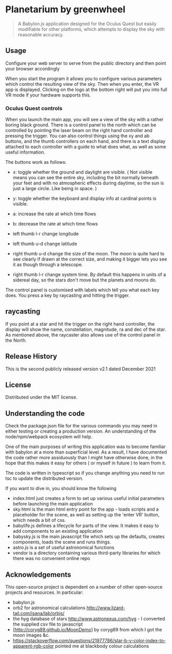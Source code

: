 # Planetarium by greenwheel
> A Babylon.js application designed for the Oculus Quest but easily modifiable for other platforms, 
which attempts to display the sky with reasonable accuracy.  

## Usage
Configure your web server to serve from the public directory  and then point your browser accordingly

When you start the program it allows you to configure various parameters which control the resulting view of the sky. Then when you enter, the VR app is displayed. Clicking on the logo at the bottom right will put you into full VR mode if your hardware supports this.

### Oculus Quest controls
When you launch the main app, you will see a view of the sky with a rather boring black ground. There is a control panel to the north which can be controlled by pointing the laser beam on the right hand controller and pressing the trigger. You can also control things using the xy and ab buttons, and the thumb controllers on each hand, and there is a text display attached to each controller with a guide to what does what, as well as some useful information.

The buttons work as follows:

- x: toggle whether the ground and daylight are visible. ( Not visible means you can see the entire sky, including the bit normally beneath your feet and with no atmospheric
   effects during daytime, so the sun is just a large circle.  Like being in space. )
- y: toggle whether  the keyboard and display info at cardinal points is visible.
- a: increase the rate at which time flows 
- b: decrease the rate at which time flows

- left thumb l-r change longitude
- left thumb u-d change latitude

- right thumb u-d change the size of the moon. The moon is quite hard to see clearly if drawn at the
correct size, and making it bigger lets you see it as though through a telescope.

- right thumb l-r change system time. By default this happens in units of a sidereal day, so the stars don't move but the planets and moons do.

The control panel is customised with labels which tell you what each key does. You press a key by raycasting and hitting the trigger.

## raycasting
If you point at a star and hit the trigger on the right hand controller, the display
will show the name, constellation, magnitude, ra and dec of the star. 
As mentioned above, the raycaster also allows use of the control panel in the North.

## Release History
This is the second publicly released version v2.1 dated December 2021
  
## License
Distributed under the MIT license. 

## Understanding the code

Check the package.json file for the various commands you may need in either testing or creating a production version. An understanding of the node/npm/webpack ecosystem will help.

One of the main purposes of writing this application was to become familiar with babylon at a more than superficial level. As a result, I have documented the code rather more
assiduously than I might have otherwise done, in the hope that this makes it easy for others ( or myself in future ) to learn from it.

The code is written in typescript so if you change anything you need to run tsc to update the distributed version.

If you want to dive in, you should know the following
- index.html just creates a form to set up various useful initial parameters before launching the main application
- sky.html is the main html entry point for the app - loads scripts and a placeholder for the scene, as well as setting up the 'enter VR' button, which needs a bit of css.
- babylife.js defines a lifecycle for parts of the view. It makes it easy
  to add components to an existing application 
- babysky.js is the main javascript file which sets up the defaults, creates components, loads the scene and runs things.
- astro.js is a set of useful astronomical functions
- vendor is a directory containing various third-party libraries for which there was no convenient online repo

## Acknowledgements
This open-source project is dependent on a number of other open-source projects and resources. In particular:
- babylon.js
- orb2 for astronomical calculations http://www.lizard-tail.com/isana/lab/orbjs/
- the hyg database of stars  http://www.astronexus.com/hyg - I converted the supplied csv file to javascript
- [http://coryg89.github.io/MoonDemo] by coryg89 from which I got the moon images &c.
- https://stackoverflow.com/questions/21977786/star-b-v-color-index-to-apparent-rgb-color pointed me at blackbody colour calculations
